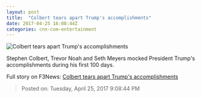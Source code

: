 ```yaml
---
layout: post
title:  "Colbert tears apart Trump's accomplishments"
date: 2017-04-25 16:08:44Z
categories: cnn-com-entertainment
---
```


![Colbert tears apart Trump's accomplishments](http://i2.cdn.cnn.com/cnnnext/dam/assets/170425053211-late-night-comedians-trump-100-jnd-orig-vstan-01-super-tease.jpg)

Stephen Colbert, Trevor Noah and Seth Meyers mocked President Trump's accomplishments during his first 100 days.


Full story on F3News: [Colbert tears apart Trump's accomplishments](http://www.f3nws.com/n/Cd4NhB)

> Posted on: Tuesday, April 25, 2017 9:08:44 PM
